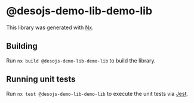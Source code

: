 # @desojs-demo-lib-demo-lib

This library was generated with [Nx](https://nx.dev).

## Building

Run `nx build @desojs-demo-lib-demo-lib` to build the library.

## Running unit tests

Run `nx test @desojs-demo-lib-demo-lib` to execute the unit tests via [Jest](https://jestjs.io).
